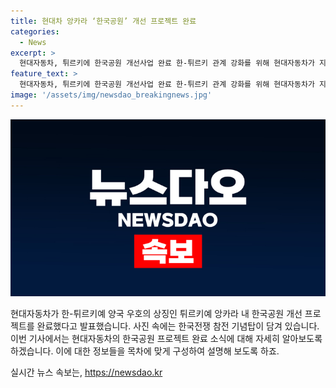 ```yaml
---
title: 현대차 앙카라 ‘한국공원’ 개선 프로젝트 완료
categories:
  - News
excerpt: >
  현대자동차, 튀르키에 한국공원 개선사업 완료 한-튀르키 관계 강화를 위해 현대자동차가 지난달 25일 한국공원 개선 프로젝트를 완료했다고 7일 밝혔다. 프로젝트는 튀르키 앙카라 내에 위치한 한국공원을 개선하는 것으로, 이를 통해 양국의 우호적인 상징으로 자리매김했다. (사진=현대차·기아 제공)
feature_text: >
  현대자동차, 튀르키에 한국공원 개선사업 완료 한-튀르키 관계 강화를 위해 현대자동차가 지난달 25일 한국공원 개선 프로젝트를 완료했다고 7일 밝혔다. 프로젝트는 튀르키 앙카라 내에 위치한 한국공원을 개선하는 것으로, 이를 통해 양국의 우호적인 상징으로 자리매김했다. (사진=현대차·기아 제공)
image: '/assets/img/newsdao_breakingnews.jpg'
---
```


<p><img src="/assets/img/newsdao_breakingnews.jpg" alt="implanttips 속보" /></p>

<p>현대자동차가 한-튀르키예 양국 우호의 상징인 튀르키예 앙카라 내 한국공원 개선 프로젝트를 완료했다고 발표했습니다. 사진 속에는 한국전쟁 참전 기념탑이 담겨 있습니다. 이번 기사에서는 현대자동차의 한국공원 프로젝트 완료 소식에 대해 자세히 알아보도록 하겠습니다. 이에 대한 정보들을 목차에 맞게 구성하여 설명해 보도록 하죠.</p>
실시간 뉴스 속보는, <a href="https://newsdao.kr" rel="dofollow">https://newsdao.kr</a>


